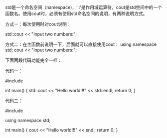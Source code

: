 std是一个命名空间（namespace)，‘::’是作用域运算符，cout是std空间中的一个函数名。使用cout时，必须有使用std命名空间的说明，有两种说明方式。

方式一：每次使用时对cout说明：

std::cout << "Input two numbers:";

方式二：在主函数前说明一下，后面就可以直接使用cout：
using namespace std;
cout << "Input two numbers:";

下面两段代码功能完全一样：

代码一：

#include <iostream>
 
int main()
{
     std::cout << "Hello world!!!" << std::endl;
     return 0;
}


代码二：

#include<iostream>
 
using namespace std;
 
int main()
{ 
    cout << "Hello world!!!" << endl;
    return 0;
}

